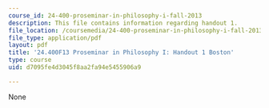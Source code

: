 ```yaml
---
course_id: 24-400-proseminar-in-philosophy-i-fall-2013
description: This file contains information regarding handout 1.
file_location: /coursemedia/24-400-proseminar-in-philosophy-i-fall-2013/d7095fe4d3045f8aa2fa94e5455906a9_MIT24_400F13_Handout1.pdf
file_type: application/pdf
layout: pdf
title: '24.400F13 Proseminar in Philosophy I: Handout 1 Boston'
type: course
uid: d7095fe4d3045f8aa2fa94e5455906a9

---
```

None